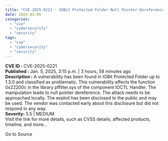 ```yaml
---
title: "CVE-2025-0221 - IOBit Protected Folder Null Pointer Dereference Vulnerability"
date: 2025-01-05
categories: 
  - "cve"
  - "cybersecurity"
  - "security"
tags: 
  - "cve"
  - "cybersecurity"
  - "security"
---
```


**CVE ID :** CVE-2025-0221  
**Published :** Jan. 5, 2025, 3:15 p.m. | 3 hours, 58 minutes ago  
**Description :** A vulnerability has been found in IOBit Protected Folder up to 1.3.0 and classified as problematic. This vulnerability affects the function 0x22200c in the library pffilter.sys of the component IOCTL Handler. The manipulation leads to null pointer dereference. The attack needs to be approached locally. The exploit has been disclosed to the public and may be used. The vendor was contacted early about this disclosure but did not respond in any way.  
**Severity:** 5.5 | MEDIUM  
Visit the link for more details, such as CVSS details, affected products, timeline, and more...

Go to Source
